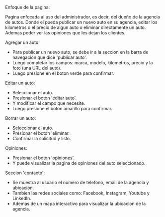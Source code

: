 Enfoque de la pagina:

Pagina enfocada al uso del administrador, es decir, del dueño de la agencia de autos. Donde el pueda publicar un nuevo auto en su agencia, editar los kilometros o el precio de algun auto o eliminar directamente un auto. Ademas poder ver las opiniones que les dejan los clientes.

Agregar un auto:

- Para publicar un nuevo auto, se debe ir a la seccion en la barra de navegacion que dice 'publicar auto'.
- Luego completar los campos: marca, modelo, kilometros, precio y la foto (una URL del auto).
- Luego presione en el boton verde para confirmar.

Editar un auto:

- Seleccionar el auto.
- Presionar el boton 'editar auto'.
- Y modificar el campo que necesite.
- Luego presione el boton amarillo para confirmar.

Borrar un auto:

- Seleccionar el auto.
- Presionar el boton 'eliminar.
- Confirmar la solicitud y listo.

Opiniones:

- Presionar el boton 'opiniones'.
- Y puede visualizar la pagina de opiniones del auto seleccionado.

Seccion 'contacto':

- Se muestra al usuario el numero de telefono, email de la agencia y ubicacion.
- Tambien las redes sociales como: Facebook, Instagram, Youtube y LinkedIn.
- Ademas de un mapa interactivo para visualizar la ubicacion de la agencia.
